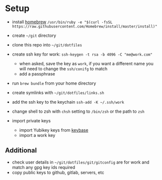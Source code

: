 # Setup

- install [homebrew](https://brew.sh/) `/usr/bin/ruby -e "$(curl -fsSL https://raw.githubusercontent.com/Homebrew/install/master/install)"`
- create `~/git` directory
- clone this repo into `~/git/dotfiles`
- create ssh key for work:
  `ssh-keygen -t rsa -b 4096 -C "me@work.com"`
  - when asked, save the key as `work`, if you want a different name you
  will need to change the `ssh/conifg` to match
  - add a passphrase

- run `brew bundle` from your home directory
- create symlinks with `~/git/dotfiles/links.sh`
- add the ssh key to the keychain `ssh-add -K ~/.ssh/work`
- change shell to zsh with `chsh` setting to `/bin/zsh` or the path to
`zsh`
- import private keys
  - import Yubikey keys from [keybase](https://keybase.io)
  - import a work key

## Additional

- check user details in `~/git/dotfiles/git/gitconfig` are for work and
match any gpg key ids required
- copy public keys to github, gitlab, servers, etc
